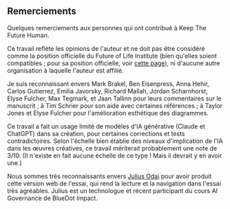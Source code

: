 ## Remerciements

Quelques remerciements aux personnes qui ont contribué à Keep The Future Human.

Ce travail reflète les opinions de l'auteur et ne doit pas être considéré comme la position officielle du Future of Life Institute (bien qu'elles soient compatibles ; pour sa position officielle, voir [cette page](https://futureoflife.org/our-position-on-ai/)), ni d'aucune autre organisation à laquelle l'auteur est affilié.

Je suis reconnaissant envers Mark Brakel, Ben Eisenpress, Anna Hehir, Carlos Gutierrez, Emilia Javorsky, Richard Mallah, Jordan Scharnhorst, Elyse Fulcher, Max Tegmark, et Jaan Tallinn pour leurs commentaires sur le manuscrit ; à Tim Schrier pour son aide avec certaines références ; à Taylor Jones et Elyse Fulcher pour l'amélioration esthétique des diagrammes.

Ce travail a fait un usage limité de modèles d'IA générative (Claude et ChatGPT) dans sa création, pour certaines corrections et tests contradictoires. Selon l'échelle bien établie des niveaux d'implication de l'IA dans les œuvres créatives, ce travail mériterait probablement une note de 3/10. (Il n'existe en fait aucune échelle de ce type ! Mais il devrait y en avoir une.)

Nous sommes très reconnaissants envers [Julius Odai](https://www.linkedin.com/in/julius-odai/) pour avoir produit cette version web de l'essai, qui rend la lecture et la navigation dans l'essai très agréables. Julius est un technologue et récent participant du cours AI Governance de BlueDot Impact.